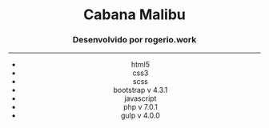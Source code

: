 <div align="center">
	<h1>Cabana Malibu</h1>
  <h3>Desenvolvido por rogerio.work</h3>
  <hr>

  * html5
  * css3
  * scss
  * bootstrap v 4.3.1
  * javascript
  * php v 7.0.1
  * gulp v 4.0.0
</div>

